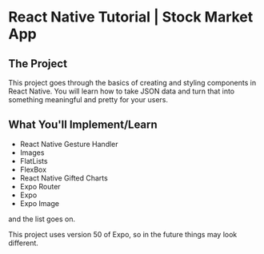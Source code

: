 # React Native Tutorial | Stock Market App 

## The Project
This project goes through the basics of creating and styling components in React Native. You will learn how to take JSON data and turn that into something meaningful and pretty for your users.

## What You'll Implement/Learn

- React Native Gesture Handler
- Images
- FlatLists
- FlexBox
- React Native Gifted Charts
- Expo Router
- Expo
- Expo Image

and the list goes on.

This project uses version 50 of Expo, so in the future things may look different.
